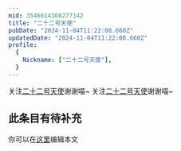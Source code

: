 ```yaml
---
mid: 3546614308277142
title: "二十二号天使"
pubDate: "2024-11-04T11:22:08.660Z"
updatedDate: "2024-11-04T11:22:08.660Z"
profile:
  {
    Nickname: ["二十二号天使"],
  }
---
```


关注[二十二号天使](https://space.bilibili.com/3546614308277142)谢谢喵~ 关注[二十二号天使](https://space.bilibili.com/3546614308277142)谢谢喵~

## 此条目有待补充
你可以在[这里](https://github.com/Yuhanawa/VTuber.ICU-Content/edit/master/v/二十二号天使/index.md)编辑本文
